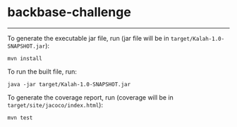 # backbase-challenge
---------------------------------------------------------------------
To generate the executable jar file, run (jar file will be in `target/Kalah-1.0-SNAPSHOT.jar`):

`mvn install`

To run the built file, run:

`java -jar target/Kalah-1.0-SNAPSHOT.jar`

To generate the coverage report, run (coverage will be in `target/site/jacoco/index.html`):

`mvn test`
